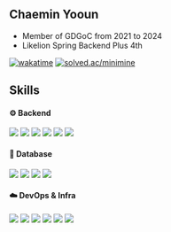 <div align="left">

## Chaemin Yooun
- Member of GDGoC from 2021 to 2024
- Likelion Spring Backend Plus 4th

[![wakatime](https://wakatime.com/badge/user/3b3f05f6-f827-4974-95f5-6f6845498064.svg)](https://wakatime.com/@3b3f05f6-f827-4974-95f5-6f6845498064)
[![solved.ac/minimine](http://mazassumnida.wtf/api/mini/generate_badge?boj=minimine)](https://solved.ac/minimine)


## Skills
#### ⚙️ Backend
<img src="https://img.shields.io/badge/Java-007396?style=flat-square&logo=OpenJDK&logoColor=white"/>
<img src="https://img.shields.io/badge/Kotlin-7F52FF?style=flat-square&logo=Kotlin&logoColor=white"/>
<img src="https://img.shields.io/badge/Spring-6DB33F?style=flat-square&logo=Spring&logoColor=white"/>
<img src="https://img.shields.io/badge/Python-3776AB?style=flat-square&logo=Python&logoColor=white"/>
<img src="https://img.shields.io/badge/FastAPI-009688?style=flat-square&logo=FastApi&logoColor=white"/>
<img src="https://img.shields.io/badge/C-A8B9CC?style=flat-square&logo=C&logoColor=white"/>

#### 💾 Database
<img src="https://img.shields.io/badge/MySQL-4479A1?style=flat-square&logo=MySQL&logoColor=white"/>
<img src="https://img.shields.io/badge/Redis-FF4438?style=flat-square&logo=Redis&logoColor=white"/>
<img src="https://img.shields.io/badge/ORACLE-F80000?style=flat-square&logo=Oracle&logoColor=white"/>
<img src="https://img.shields.io/badge/MariaDB-003545?style=flat-square&logo=mariadb&logoColor=white"/>

#### ☁️ DevOps & Infra
<img src="https://img.shields.io/badge/Docker-2496ED?style=flat-square&logo=Docker&logoColor=white"/>
<img src="https://img.shields.io/badge/Github Actions-2088FF?style=flat-square&logo=GithubActions&logoColor=white"/>
<img src="https://img.shields.io/badge/AWS-232F3E?style=flat-square&logo=aws&logoColor=white"/>
<img src="https://img.shields.io/badge/Google Cloud-4285F4?style=flat-square&logo=googlecloud&logoColor=white"/>
<img src="https://img.shields.io/badge/Firebase-DD2C00?style=flat-square&logo=Firebase&logoColor=white"/>
<img src="https://img.shields.io/badge/ElasticSearch-005571?style=flat-square&logo=ElasticSearch&logoColor=white"/>

</div>
